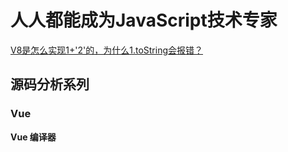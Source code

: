 # 人人都能成为JavaScript技术专家
 [V8是怎么实现1+'2'的，为什么1.toString会报错？](https://www.yuque.com/docs/share/b1bc6163-c0c3-4363-9825-8826436b00ee?#)

## 源码分析系列
### Vue
**Vue 编译器**

